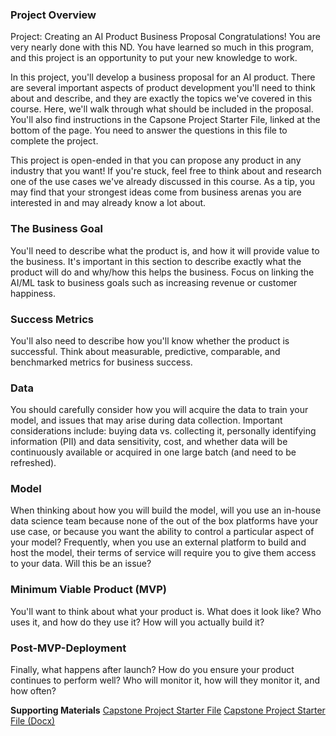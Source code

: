 ### **Project Overview**
Project: Creating an AI Product Business Proposal
Congratulations! You are very nearly done with this ND. You have learned so much in this program, and this project is an opportunity to put your new knowledge to work.

In this project, you'll develop a business proposal for an AI product. There are several important aspects of product development you'll need to think about and describe, and they are exactly the topics we've covered in this course. Here, we'll walk through what should be included in the proposal. You'll also find instructions in the Capsone Project Starter File, linked at the bottom of the page. You need to answer the questions in this file to complete the project.

This project is open-ended in that you can propose any product in any industry that you want! If you're stuck, feel free to think about and research one of the use cases we've already discussed in this course. As a tip, you may find that your strongest ideas come from business arenas you are interested in and may already know a lot about.

### **The Business Goal**
You'll need to describe what the product is, and how it will provide value to the business. It's important in this section to describe exactly what the product will do and why/how this helps the business. Focus on linking the AI/ML task to business goals such as increasing revenue or customer happiness.

### **Success Metrics**
You'll also need to describe how you'll know whether the product is successful. Think about measurable, predictive, comparable, and benchmarked metrics for business success.

### **Data**
You should carefully consider how you will acquire the data to train your model, and issues that may arise during data collection. Important considerations include: buying data vs. collecting it, personally identifying information (PII) and data sensitivity, cost, and whether data will be continuously available or acquired in one large batch (and need to be refreshed).

### **Model**
When thinking about how you will build the model, will you use an in-house data science team because none of the out of the box platforms have your use case, or because you want the ability to control a particular aspect of your model? Frequently, when you use an external platform to build and host the model, their terms of service will require you to give them access to your data. Will this be an issue?

### **Minimum Viable Product (MVP)**
You'll want to think about what your product is. What does it look like? Who uses it, and how do they use it? How will you actually build it?

### **Post-MVP-Deployment**
Finally, what happens after launch? How do you ensure your product continues to perform well? Who will monitor it, how will they monitor it, and how often?

**Supporting Materials**
[Capstone Project Starter File](https://video.udacity-data.com/topher/2019/May/5ce4722b_capstone-project-starter-file/capstone-project-starter-file.pdf)
[Capstone Project Starter File (Docx)](https://video.udacity-data.com/topher/2019/October/5daffead_capstone-project-starter-file-docx/capstone-project-starter-file-docx.docx)


























